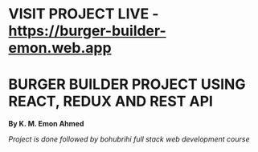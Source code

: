 # VISIT PROJECT LIVE -  https://burger-builder-emon.web.app

# BURGER BUILDER PROJECT USING REACT, REDUX AND REST API
**By K. M. Emon Ahmed**

*Project is done followed by bohubrihi full stack web development course*